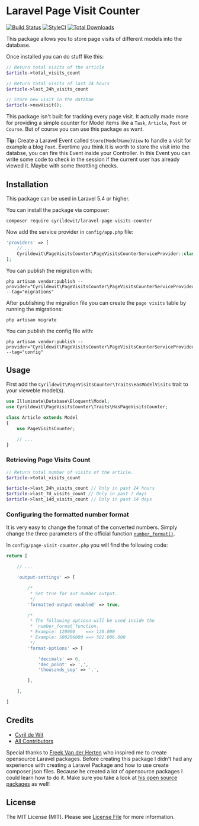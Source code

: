 # Laravel Page Visit Counter

[![Build Status](https://img.shields.io/travis/cyrildewit/laravel-page-visits-counter/master.svg?style=flat-square)](https://travis-ci.org/cyrildewit/laravel-page-visits-counter)
[![StyleCI](https://styleci.io/repos/93885575/shield?style=flat-square)](https://packagist.org/packages/cyrildewit/laravel-page-visits-counter)
[![Total Downloads](https://img.shields.io/packagist/dt/cyrildewit/laravel-page-visits-counter.svg?style=flat-square)](https://packagist.org/packages/cyrildewit/laravel-page-visits-counter)

This package allows you to store page visits of different models into the database.

Once installed you can do stuff like this:

```php
// Return total visits of the article
$article->total_visits_count

// Return total visits of last 24 hours
$article->last_24h_visits_count

// Store new visit in the databae
$article->newVisit();
```

This package isn't built for tracking every page visit. It actually made more for providing a simple counter for Model items like a `Task`, `Article`, `Post` or `Course`. But of course you can use this package as want.

**Tip:** Create a Laravel Event called `Store{ModelName}View` to handle a visit for example a blog `Post`. Evertime you think it is worth to store the visit into the databse, you can fire this Event inside your Controller. In this Event you can write some code to check in the session if the current user has already viewed it. Maybe with some throttling checks.

## Installation

This package can be used in Laravel 5.4 or higher.

You can install the package via composer:
```winbatch
composer require cyrildewit/laravel-page-visits-counter
```

Now add the service provider in `config/app.php` file:

```php
'providers' => [
    // ...
    Cyrildewit\PageVisitsCounter\PageVisitsCounterServiceProvider::class,
];
```

You can publish the migration with:

```winbatch
php artisan vendor:publish --provider="Cyrildewit\PageVisitsCounter\PageVisitsCounterServiceProvider" --tag="migrations"
```

After publishing the migration file you can create the `page visits` table by running the migrations:

```winbatch
php artisan migrate
```

You can publish the config file with:

```winbatch
php artisan vendor:publish --provider="Cyrildewit\PageVisitsCounter\PageVisitsCounterServiceProvider" --tag="config"
```

## Usage

First add the `Cyrildewit\PageVisitsCounter\Traits\HasModelVisits` trait to your vieweble model(s).

```php
use Illuminate\Database\Eloquent\Model;
use Cyrildewit\PageVisitsCounter\Traits\HasPageVisitsCounter;

class Article extends Model
{
    use PageVisitsCounter;

    // ...
}
```

### Retrieving Page Visits Count

```php
// Return total number of visits of the article.
$article->total_visits_count

$article->last_24h_visits_count // Only in past 24 hours
$article->last_7d_visits_count // Only in past 7 days
$article->last_14d_visits_count // Only in past 14 days
```

### Configuring the formatted number format

It is very easy to change the format of the converted numbers. Simply change the three parameters of the official function [`number_format()`](http://php.net/manual/en/function.number-format.php).

In `config/page-visit-counter.php` you will find the following code:

```php
return [

    // ...

    'output-settings' => [

        /*
         * Set true for aut number output.
         */
        'formatted-output-enabled' => true,

        /*
         * The following optiosn will be used inside the
         * `number_format`function.
         * Example: 120000    ==> 120.000
         * Example: 500206000 ==> 502.006.000
         */
        'format-options' => [

            'decimals' => 0,
            'dec_point' => ',',
            'thousands_sep' => '.',

        ],

    ],

]
```

## Credits

- [Cyril de Wit](https://github.com/cyrildewit)
- [All Contributors](../../contributors)

Special thanks to [Freek Van der Herten](https://github.com/freekmurze) who inspired me to create opensource Laravel packages. Before creating this package I didn't had any experience with creating a Laravel Package and how to use create composer.json files. Because he created a lot of opensource packages I could learn how to do it. Make sure you take a look at [his open source packages](https://spatie.be/nl/opensource/laravel) as well!

## License

The MIT License (MIT). Please see [License File](LICENSE.md) for more information.
